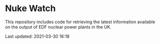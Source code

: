 # Nuke Watch

This repository includes code for retrieving the latest information available on the output of EDF nuclear power plants in the UK.

Last updated: 2021-03-30 16:18